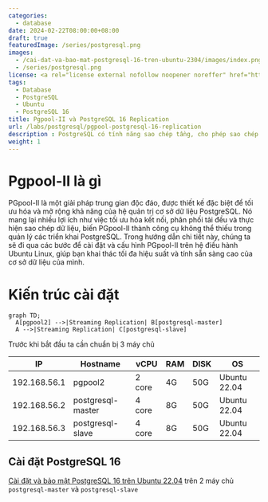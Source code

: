 ```yaml
---
categories:
  - database
date: 2024-02-22T08:00:00+08:00
draft: true
featuredImage: /series/postgresql.png
images:
  - /cai-dat-va-bao-mat-postgresql-16-tren-ubuntu-2304/images/index.png
  - /series/postgresql.png
license: <a rel="license external nofollow noopener noreffer" href="https://creativecommons.org/licenses/by-nc/4.0/" target="_blank">CC BY-NC 4.0</a>
tags:
  - Database
  - PostgreSQL
  - Ubuntu
  - PostgreSQL 16
title: Pgpool-II và PostgreSQL 16 Replication
url: /labs/postgresql/pgpool-postgresql-16-replication
description : PostgreSQL có tính năng sao chép tầng, cho phép sao chép dữ liệu từ DB này sang DB khác, tạo nhiều bản sao dữ liệu. Tính năng này giúp phân phối dữ liệu, đảm bảo dữ liệu mới nhất và hỗ trợ thay thế máy chủ chính.
weight: 1
---
```


# Pgpool-II là gì 

PGpool-II là một giải pháp trung gian độc đáo, được thiết kế đặc biệt để tối ưu hóa và mở rộng khả năng của hệ quản trị cơ sở dữ liệu PostgreSQL. Nó mang lại nhiều lợi ích như việc tối ưu hóa kết nối, phân phối tải đều và thực hiện sao chép dữ liệu, biến PGpool-II thành công cụ không thể thiếu trong quản lý các triển khai PostgreSQL. Trong hướng dẫn chi tiết này, chúng ta sẽ đi qua các bước để cài đặt và cấu hình PGpool-II trên hệ điều hành Ubuntu Linux, giúp bạn khai thác tối đa hiệu suất và tính sẵn sàng cao của cơ sở dữ liệu của mình.

# Kiến trúc cài đặt

```mermaid
graph TD;
  A[pgpool2] -->|Streaming Replication| B[postgresql-master]
  A -->|Streaming Replication| C[postgresql-slave]
```


Trước khi bắt đầu ta cần chuẩn bị 3 máy chủ

| IP           | Hostname          | vCPU   | RAM | DISK | OS           |
| ------------ | ----------------- | ------ | --- | ---- | ------------ |
| 192.168.56.1 | pgpool2           | 2 core | 4G  | 50G  | Ubuntu 22.04 |
| 192.168.56.2 | postgresql-master | 4 core | 8G  | 50G  | Ubuntu 22.04 |
| 192.168.56.3 | postgresql-slave  | 4 core | 8G  | 50G  | Ubuntu 22.04 |

## Cài đặt PostgreSQL 16

[Cài đặt và bảo mật PostgreSQL 16 trên Ubuntu 22.04](/cai-dat-va-bao-mat-postgresql-16-tren-ubuntu-2304)
trên 2 máy chủ `postgresql-master` và `postgresql-slave`